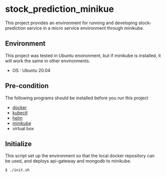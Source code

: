 # stock_prediction_minikue
This project provides an environment for running and developing stock-prediction service in a micro service environment through minikube.

## Environment
This project was tested in Ubuntu environment, but if minikube is installed, it will work the same in other environments.

* OS : Ubuntu 20.04

## Pre-condition
The following programs should be installed before you run this project

* [docker](https://docs.docker.com/engine/install/ubuntu/)
* [kubectl](https://kubernetes.io/docs/tasks/tools/install-kubectl-linux/)
* [helm](https://helm.sh/docs/intro/install/)
* [minikube](https://v1-18.docs.kubernetes.io/docs/tasks/tools/install-minikube/)
* virtual box

## Initialize
This script set up the environment so that the local docker repository can be used, and deploys api-gateway and mongodb to minikube. 
```
$ ./init.sh
```
